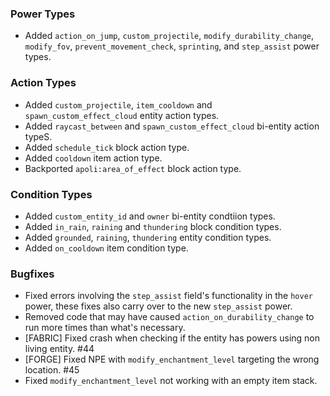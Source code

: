 ### Power Types
- Added `action_on_jump`, `custom_projectile`, `modify_durability_change`, `modify_fov`, `prevent_movement_check`, `sprinting`, and `step_assist` power types.

### Action Types
- Added `custom_projectile`, `item_cooldown` and `spawn_custom_effect_cloud` entity action types.
- Added `raycast_between` and `spawn_custom_effect_cloud` bi-entity action typeS.
- Added `schedule_tick` block action type.
- Added `cooldown` item action type.
- Backported `apoli:area_of_effect` block action type.

### Condition Types
- Added `custom_entity_id` and `owner` bi-entity condtiion types.
- Added `in_rain`, `raining` and `thundering` block condition types.
- Added `grounded`, `raining`, `thundering` entity condition types.
- Added `on_cooldown` item condition type.

### Bugfixes
- Fixed errors involving the `step_assist` field's functionality in the `hover` power, these fixes also carry over to the new `step_assist` power.
- Removed code that may have caused `action_on_durability_change` to run more times than what's necessary.
- [FABRIC] Fixed crash when checking if the entity has powers using non living entity. #44
- [FORGE] Fixed NPE with `modify_enchantment_level` targeting the wrong location. #45
- Fixed `modify_enchantment_level` not working with an empty item stack.